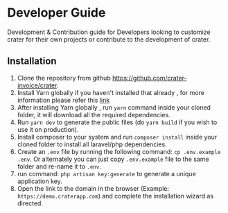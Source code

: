 # Developer Guide

Development & Contribution guide for Developers looking to customize crater for their own projects or contribute to the development of crater.

## Installation

1. Clone the repository from github <https://github.com/crater-invoice/crater>.
2. Install Yarn globally if you haven't installed that already , for more information please refer this [link](https://classic.yarnpkg.com/en/docs/install)
3. After installing Yarn globally , run `yarn` command inside your cloned folder, it will download all the required dependencies.
4. Run `yarn dev` to generate the public files (do `yarn build` if you wish to use it on production).
5. Install composer to your system and run `composer install` inside your cloned folder to install all laravel/php dependencies.
6. Create an `.env` file by running the following command: `cp .env.example .env`. Or alternately you can just copy `.env.example` file to the same folder and re-name it to `.env`.
7. run command: `php artisan key:generate` to generate a unique application key.
8. Open the link to the domain in the browser (Example: `https://demo.craterapp.com`) and complete the installation wizard as directed.
